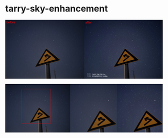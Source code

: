 # tarry-sky-enhancement

![compare](https://github.com/xiongzhu666/starry-sky-enhancement/blob/main/compare.png)

![look](https://github.com/xiongzhu666/starry-sky-enhancement/blob/main/look.png)
